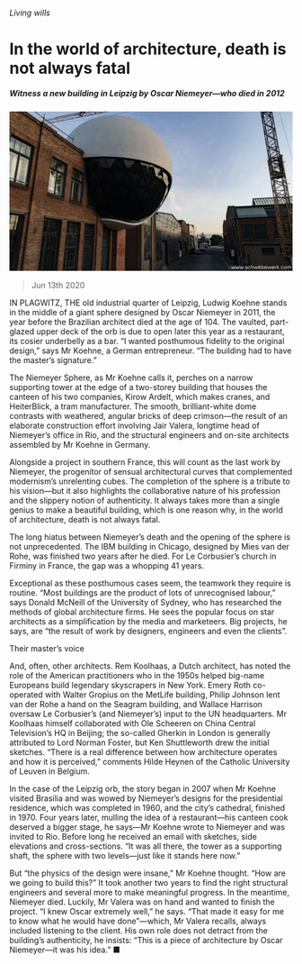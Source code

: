 ###### Living wills

# In the world of architecture, death is not always fatal 

##### Witness a new building in Leipzig by Oscar Niemeyer—who died in 2012 

![image](images/20200613_BKP006_0.jpg) 

> Jun 13th 2020 

IN PLAGWITZ, THE old industrial quarter of Leipzig, Ludwig Koehne stands in the middle of a giant sphere designed by Oscar Niemeyer in 2011, the year before the Brazilian architect died at the age of 104. The vaulted, part-glazed upper deck of the orb is due to open later this year as a restaurant, its cosier underbelly as a bar. “I wanted posthumous fidelity to the original design,” says Mr Koehne, a German entrepreneur. “The building had to have the master’s signature.”

The Niemeyer Sphere, as Mr Koehne calls it, perches on a narrow supporting tower at the edge of a two-storey building that houses the canteen of his two companies, Kirow Ardelt, which makes cranes, and HeiterBlick, a tram manufacturer. The smooth, brilliant-white dome contrasts with weathered, angular bricks of deep crimson—the result of an elaborate construction effort involving Jair Valera, longtime head of Niemeyer’s office in Rio, and the structural engineers and on-site architects assembled by Mr Koehne in Germany.


Alongside a project in southern France, this will count as the last work by Niemeyer, the progenitor of sensual architectural curves that complemented modernism’s unrelenting cubes. The completion of the sphere is a tribute to his vision—but it also highlights the collaborative nature of his profession and the slippery notion of authenticity. It always takes more than a single genius to make a beautiful building, which is one reason why, in the world of architecture, death is not always fatal.

The long hiatus between Niemeyer’s death and the opening of the sphere is not unprecedented. The IBM building in Chicago, designed by Mies van der Rohe, was finished two years after he died. For Le Corbusier’s church in Firminy in France, the gap was a whopping 41 years.

Exceptional as these posthumous cases seem, the teamwork they require is routine. “Most buildings are the product of lots of unrecognised labour,” says Donald McNeill of the University of Sydney, who has researched the methods of global architecture firms. He sees the popular focus on star architects as a simplification by the media and marketeers. Big projects, he says, are “the result of work by designers, engineers and even the clients”.

Their master’s voice

And, often, other architects. Rem Koolhaas, a Dutch architect, has noted the role of the American practitioners who in the 1950s helped big-name Europeans build legendary skyscrapers in New York. Emery Roth co-operated with Walter Gropius on the MetLife building, Philip Johnson lent van der Rohe a hand on the Seagram building, and Wallace Harrison oversaw Le Corbusier’s (and Niemeyer’s) input to the UN headquarters. Mr Koolhaas himself collaborated with Ole Scheeren on China Central Television’s HQ in Beijing; the so-called Gherkin in London is generally attributed to Lord Norman Foster, but Ken Shuttleworth drew the initial sketches. “There is a real difference between how architecture operates and how it is perceived,” comments Hilde Heynen of the Catholic University of Leuven in Belgium.

In the case of the Leipzig orb, the story began in 2007 when Mr Koehne visited Brasilia and was wowed by Niemeyer’s designs for the presidential residence, which was completed in 1960, and the city’s cathedral, finished in 1970. Four years later, mulling the idea of a restaurant—his canteen cook deserved a bigger stage, he says—Mr Koehne wrote to Niemeyer and was invited to Rio. Before long he received an email with sketches, side elevations and cross-sections. “It was all there, the tower as a supporting shaft, the sphere with two levels—just like it stands here now.”

But “the physics of the design were insane,” Mr Koehne thought. “How are we going to build this?” It took another two years to find the right structural engineers and several more to make meaningful progress. In the meantime, Niemeyer died. Luckily, Mr Valera was on hand and wanted to finish the project. “I knew Oscar extremely well,” he says. “That made it easy for me to know what he would have done”—which, Mr Valera recalls, always included listening to the client. His own role does not detract from the building’s authenticity, he insists: “This is a piece of architecture by Oscar Niemeyer—it was his idea.” ■

